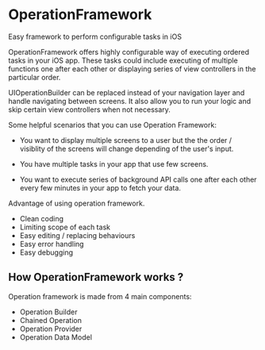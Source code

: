 # OperationFramework
Easy framework to perform configurable tasks in iOS



OperationFramework offers highly configurable way of executing ordered tasks in your iOS app. These tasks could include executing of multiple functions one after each other or displaying series of view controllers in the particular order.

UIOperationBuilder can be replaced instead of your navigation layer and handle navigating between screens. It also allow you to run your logic and skip certain view controllers when not necessary.


Some helpful scenarios that you can use Operation Framework:

- You want to display multiple screens to a user but the the order / visiblity of the screens will change depending of the user's input.

- You have multiple tasks in your app that use few screens.

- You want to execute series of background API calls one after each other every few minutes in your app to fetch your data.


Advantage of using operation framework.

- Clean coding
- Limiting scope of each task
- Easy editing / replacing behaviours
- Easy error handling
- Easy debugging


## How OperationFramework works ?


Operation framework is made from 4 main components:

- Operation Builder
- Chained Operation
- Operation Provider
- Operation Data Model



